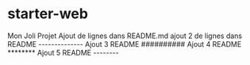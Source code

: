 # starter-web
Mon Joli Projet Ajout de lignes dans README.md
 ajout 2 de lignes dans README --------------
 Ajout 3 README ##########
 Ajout 4 README ********
 Ajout 5 README --------
